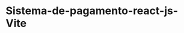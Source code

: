 ﻿# Sistema-de-pagamento-react-js-Vite

<p>
  <img scr="https://github.com/CairoSergio/Sistema-de-pagamento-react-js-Vite/blob/main/public/fullscreen.PNG"/>
</p>
